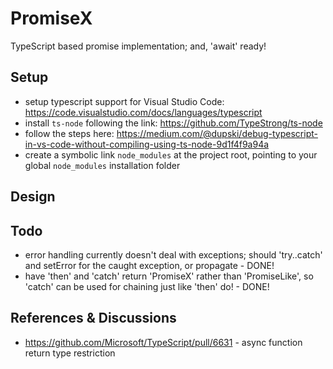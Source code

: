 # PromiseX
TypeScript based promise implementation; and, 'await' ready!

## Setup
- setup typescript support for Visual Studio Code: https://code.visualstudio.com/docs/languages/typescript
- install `ts-node` following the link: https://github.com/TypeStrong/ts-node
- follow the steps here: https://medium.com/@dupski/debug-typescript-in-vs-code-without-compiling-using-ts-node-9d1f4f9a94a
- create a symbolic link `node_modules` at the project root, pointing to your global `node_modules` installation folder

## Design

## Todo
- error handling currently doesn't deal with exceptions; should 'try..catch' and setError for the caught exception, or propagate - DONE!
- have 'then' and 'catch' return 'PromiseX' rather than 'PromiseLike', so 'catch' can be used for chaining just like 'then' do! - DONE!

## References & Discussions
- https://github.com/Microsoft/TypeScript/pull/6631 - async function return type restriction
